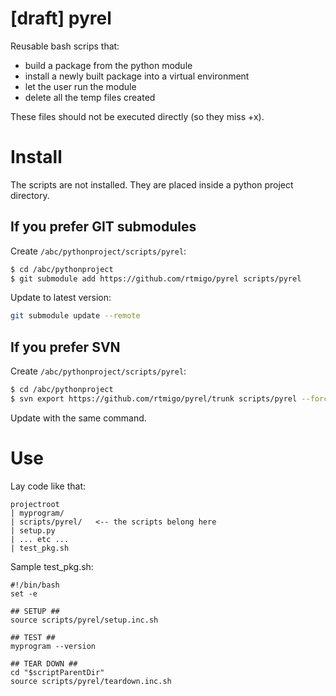 # [draft] pyrel 

Reusable bash scrips that:

- build a package from the python module
- install a newly built package into a virtual environment
- let the user run the module
- delete all the temp files created

These files should not be executed directly (so they miss +x).



# Install

The scripts are not installed. They are placed inside a python project directory.

## If you prefer GIT submodules

Create `/abc/pythonproject/scripts/pyrel`:

```bash
$ cd /abc/pythonproject
$ git submodule add https://github.com/rtmigo/pyrel scripts/pyrel
```

Update to latest version:
```bash
git submodule update --remote
```

## If you prefer SVN

Create `/abc/pythonproject/scripts/pyrel`:

```bash
$ cd /abc/pythonproject
$ svn export https://github.com/rtmigo/pyrel/trunk scripts/pyrel --force
```

Update with the same command.

# Use

Lay code like that:

```
projectroot
| myprogram/
| scripts/pyrel/   <-- the scripts belong here
| setup.py
| ... etc ...
| test_pkg.sh
```

Sample test_pkg.sh:

```
#!/bin/bash
set -e

## SETUP ##
source scripts/pyrel/setup.inc.sh

## TEST ##
myprogram --version

## TEAR DOWN ##
cd "$scriptParentDir"
source scripts/pyrel/teardown.inc.sh
```